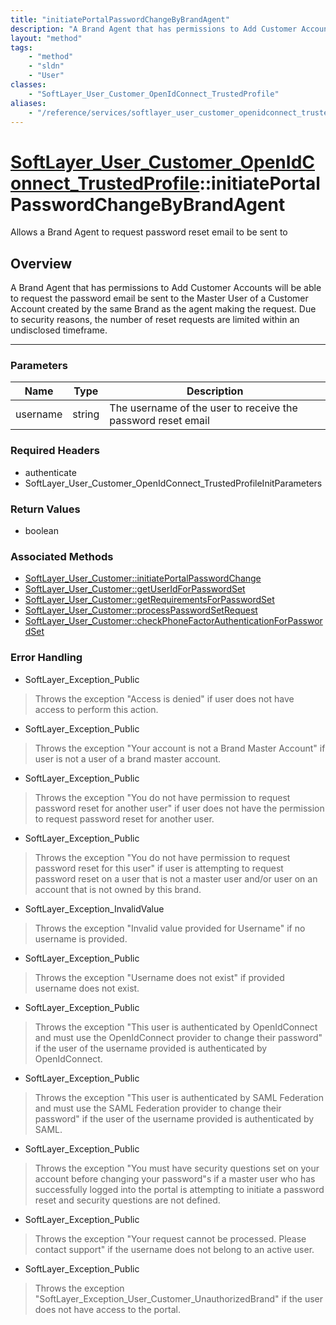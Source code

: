 ```yaml
---
title: "initiatePortalPasswordChangeByBrandAgent"
description: "A Brand Agent that has permissions to Add Customer Accounts will be able to request the password email be sent to the Ma... "
layout: "method"
tags:
    - "method"
    - "sldn"
    - "User"
classes:
    - "SoftLayer_User_Customer_OpenIdConnect_TrustedProfile"
aliases:
    - "/reference/services/softlayer_user_customer_openidconnect_trustedprofile/initiatePortalPasswordChangeByBrandAgent"
---
```

# [SoftLayer_User_Customer_OpenIdConnect_TrustedProfile](/reference/services/SoftLayer_User_Customer_OpenIdConnect_TrustedProfile)::initiatePortalPasswordChangeByBrandAgent


Allows a Brand Agent to request password reset email to be sent to


## Overview 
A Brand Agent that has permissions to Add Customer Accounts will be able to request the password email be sent to the Master User of a Customer Account created by the same Brand as the agent making the request. Due to security reasons, the number of reset requests are limited within an undisclosed timeframe. 

-----

### Parameters 
|Name | Type | Description |
| --- | --- | --- |
|username| string| The username of the user to receive the password reset email|


### Required Headers
* authenticate
* SoftLayer_User_Customer_OpenIdConnect_TrustedProfileInitParameters


### Return Values
* boolean


### Associated Methods

*  [SoftLayer_User_Customer::initiatePortalPasswordChange](/reference/services/SoftLayer_User_Customer/initiatePortalPasswordChange )
*  [SoftLayer_User_Customer::getUserIdForPasswordSet](/reference/services/SoftLayer_User_Customer/getUserIdForPasswordSet )
*  [SoftLayer_User_Customer::getRequirementsForPasswordSet](/reference/services/SoftLayer_User_Customer/getRequirementsForPasswordSet )
*  [SoftLayer_User_Customer::processPasswordSetRequest](/reference/services/SoftLayer_User_Customer/processPasswordSetRequest )
*  [SoftLayer_User_Customer::checkPhoneFactorAuthenticationForPasswordSet](/reference/services/SoftLayer_User_Customer/checkPhoneFactorAuthenticationForPasswordSet )



### Error Handling

* SoftLayer_Exception_Public 

> Throws the exception "Access is denied" if user does not have access to perform this action. 

* SoftLayer_Exception_Public 

> Throws the exception "Your account is not a Brand Master Account" if user is not a user of a brand master account. 

* SoftLayer_Exception_Public 

> Throws the exception "You do not have permission to request password reset for another user" if user does not have the permission to request password reset for another user. 

* SoftLayer_Exception_Public 

> Throws the exception "You do not have permission to request password reset for this user" if user is attempting to request password reset on a user that is not a master user and/or user on an account that is not owned by this brand. 

* SoftLayer_Exception_InvalidValue 

> Throws the exception "Invalid value provided for Username" if no username is provided. 

* SoftLayer_Exception_Public 

> Throws the exception "Username does not exist" if provided username does not exist. 

* SoftLayer_Exception_Public 

> Throws the exception "This user is authenticated by OpenIdConnect and must use the OpenIdConnect provider to change their password" if the user of the username provided is authenticated by OpenIdConnect. 

* SoftLayer_Exception_Public 

> Throws the exception "This user is authenticated by SAML Federation and must use the SAML Federation provider to change their password" if the user of the username provided is authenticated by SAML. 

* SoftLayer_Exception_Public 

> Throws the exception "You must have security questions set on your account before changing your password"s if a master user who has successfully logged into the portal is attempting to initiate a password reset and security questions are not defined. 

* SoftLayer_Exception_Public 

> Throws the exception "Your request cannot be processed. Please contact support" if the username does not belong to an active user. 

* SoftLayer_Exception_Public 

> Throws the exception "SoftLayer_Exception_User_Customer_UnauthorizedBrand" if the user does not have access to the portal. 



